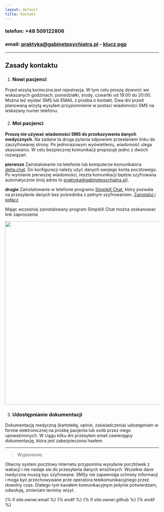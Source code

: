 ```yaml
---
layout: default
title: Kontakt
---
```


### telefon: +48 509122806

### email: praktyka@gabinetpsychiatra.pl - [klucz pgp](https://gabinetpsychiatra.pl/pgp)

---

## Zasady kontaktu

1. ### Nowi pacjenci 
Przed wizytą konieczna jest rejestracja. W tym celu proszę dzwonić we wskazanych godzinach; poniedziałki, środy, czwartki od 19:00 do 20:00. Można też wysłać SMS lub EMAIL z prośba o kontakt.
Dwa dni przed planowaną wizytą wysyłam przypomnienie w postaci wiadomości SMS na wskazany numer telefonu. 

2. ### Moi pacjenci 

__Proszę nie używać wiadomości SMS do przekazywania danych medycznych.__ Na zadane ta droga pytania odpowiem przesłaniem linku do zaszyfrowanej strony. Po jednorazowym wyświetleniu, wiadomość ulega skasowaniu. W celu bezpiecznej komunikacji propozuje jedno z dwóch rozwiązań.

__pierwsze__ Zainstalowanie na telefonie lub komputerze komunikatora [delta.chat](https://delta.chat). Do konfiguracji należy użyć danych swojego konta pocztowego. Po wymianie pierwszej wiadomości, reszta komunikacji będzie szyfrowana automatycznie
(mój adres to praktyka@gabinetpsychiatra.pl).

__drugie__ Zainstalowanie w telefonie programu [SimpleX Chat](https://play.google.com/store/search?q=simplex&c=apps), który pozwala na przesyłanie danych bez pośrednika z pełnym szyfrowaniem. [Zainstaluj i połącz](https://simplex.chat/contact#/?v=1-2&smp=smp%3A%2F%2FenEkec4hlR3UtKx2NMpOUK_K4ZuDxjWBO1d9Y4YXVaA%3D%40smp14.simplex.im%2F_sF8rKEZnbwDydrMuAc_x0Na87JRGX6J%23%2F%3Fv%3D1-2%26dh%3DMCowBQYDK2VuAyEAdJXmCiqCGrObmsC_9JShpzzRCpmw2QVkYAAAWhRyhzM%253D%26srv%3Daspkyu2sopsnizbyfabtsicikr2s4r3ti35jogbcekhm3fsoeyjvgrid.onion)

Mając wcześniej zainstalowany program SimpleX Chat można zeskanować link zaproszenia
<br>

<img src="https://drop.2to2.pm/DOxBjAHw/simplex.jpeg" width="600" height="600">

3. ### Udostępnianie dokumentacji 
Dokumentację medyczną (kartotekę, opinie, zaświadczenia) udostępniam w formie elektronicznej na prośbę pacjenta lub osób przez niego upoważnionych. W ciągu kilku dni przesyłam email zawierający dokumentację, która jest zabezpieczona hasłem.

---

> Wyjaśnienie:

Obecny system pocztowy internetu przypomina wysyłanie pocztówek z wakacji i nie nadaje sie do przesyłania danych
wrażliwych. Wszelkie dane medyczna muszą byc szyfrowane.
SMSy nie zapewniaja ochrony informacji i moga być przechowywane prze operatora telekomunikacyjnego przez dowolny czas. Dlatego tym kanałem komunikacyjnym jedynie potwierdzam, odwołuję, zmieniam terminy wizyt.


<div class="pagination">
  {% if site.owner.email %}
    <a href="mailto:{{ site.owner.email }}" class="social-media-icons"><i class="fa fa-2x fa-envelope-square" aria-hidden="true"></i></a>
  {% endif %}
  {% if site.owner.github %}
    <a href="{{ site.owner.github }}" class="social-media-icons"><i class="fa fa-2x fa-github-square" aria-hidden="true"></i></a>
  {% endif %}
</div>
